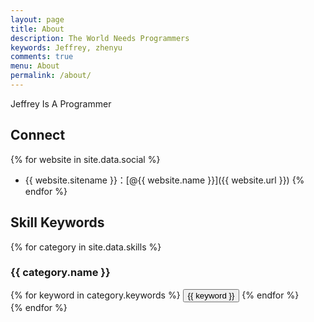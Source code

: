 ```yaml
---
layout: page
title: About
description: The World Needs Programmers
keywords: Jeffrey, zhenyu
comments: true
menu: About
permalink: /about/
---
```


Jeffrey Is A Programmer

## Connect

{% for website in site.data.social %}
* {{ website.sitename }}：[@{{ website.name }}]({{ website.url }})
{% endfor %}

## Skill Keywords

{% for category in site.data.skills %}
### {{ category.name }}
<div class="btn-inline">
{% for keyword in category.keywords %}
<button class="btn btn-outline" type="button">{{ keyword }}</button>
{% endfor %}
</div>
{% endfor %}
